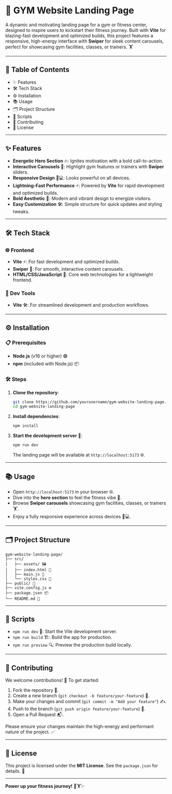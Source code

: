 # 💪 GYM Website Landing Page

A dynamic and motivating landing page for a gym or fitness center, designed to inspire users to kickstart their fitness journey. Built with **Vite** for blazing-fast development and optimized builds, this project features a responsive, high-energy interface with **Swiper** for sleek content carousels, perfect for showcasing gym facilities, classes, or trainers. 🏋️

---

## 📑 Table of Contents

- ✨ Features
- 🛠️ Tech Stack
- ⚙️ Installation
- 📚 Usage
- 🗂️ Project Structure
- 📜 Scripts
- 🤝 Contributing
- 📄 License

---

## ✨ Features

- **Energetic Hero Section** 🔥: Ignites motivation with a bold call-to-action.
- **Interactive Carousels** 📸: Highlight gym features or trainers with **Swiper** sliders.
- **Responsive Design** 📱💻: Looks powerful on all devices.
- **Lightning-Fast Performance** ⚡: Powered by **Vite** for rapid development and optimized builds.
- **Bold Aesthetic** 🎨: Modern and vibrant design to energize visitors.
- **Easy Customization** 🛠️: Simple structure for quick updates and styling tweaks.

---

## 🛠️ Tech Stack

### 🌐 Frontend

- **Vite** ⚡: For fast development and optimized builds.
- **Swiper** 📸: For smooth, interactive content carousels.
- **HTML/CSS/JavaScript** 📄: Core web technologies for a lightweight frontend.

### 🧰 Dev Tools

- **Vite** 🛠️: For streamlined development and production workflows.

---

## ⚙️ Installation

### 📋 Prerequisites

- **Node.js** (v16 or higher) 🟢
- **npm** (included with Node.js) 📦

### 🛠️ Steps

1. **Clone the repository**:

   ```bash
   git clone https://github.com/yourusername/gym-website-landing-page.git
   cd gym-website-landing-page
   ```

2. **Install dependencies**:

   ```bash
   npm install
   ```

3. **Start the development server** 🚀:

   ```bash
   npm run dev
   ```

   The landing page will be available at `http://localhost:5173` 🌐.

---

## 📚 Usage

- Open `http://localhost:5173` in your browser 🌐.
- Dive into the **hero section** to feel the fitness vibe 💪.
- Browse **Swiper carousels** showcasing gym facilities, classes, or trainers 🏋️.
- Enjoy a fully responsive experience across devices 📱💻.

---

## 🗂️ Project Structure

```
gym-website-landing-page/
├── src/
│   ├── assets/ 🖼️
│   ├── index.html 📄
│   ├── main.js 🚀
│   └── styles.css 🎨
├── public/ 📂
├── vite.config.js ⚙️
├── package.json 📦
└── README.md 📜
```

---

## 📜 Scripts

- `npm run dev` 🚀: Start the Vite development server.
- `npm run build` 🏗️: Build the app for production.
- `npm run preview` 🔍: Preview the production build locally.

---

## 🤝 Contributing

We welcome contributions! 🎉 To get started:

1. Fork the repository 🍴.
2. Create a new branch (`git checkout -b feature/your-feature`) 🌿.
3. Make your changes and commit (`git commit -m "Add your feature"`) ✍️.
4. Push to the branch (`git push origin feature/your-feature`) 🚀.
5. Open a Pull Request 📬.

Please ensure your changes maintain the high-energy and performant nature of the project. ✅

---

## 📄 License

This project is licensed under the **MIT License**. See the `package.json` for details. 📜

---

**Power up your fitness journey!** 💪🏋️✨
